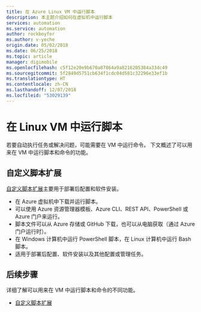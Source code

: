 ```yaml
---
title: 在 Azure Linux VM 中运行脚本
description: 本主题介绍如何在虚拟机中运行脚本
services: automation
ms.service: automation
author: rockboyfor
ms.author: v-yeche
origin.date: 05/02/2018
ms.date: 06/25/2018
ms.topic: article
manager: digimobile
ms.openlocfilehash: c5f12e20e9b670a87864a9a8216205384a33dc49
ms.sourcegitcommit: 5f2849d5751cb634f1cdc04d581c32296e33ef1b
ms.translationtype: HT
ms.contentlocale: zh-CN
ms.lasthandoff: 12/07/2018
ms.locfileid: "53029139"
---
```

# <a name="run-scripts-in-your-linux-vm"></a>在 Linux VM 中运行脚本

若要自动执行任务或解决问题，可能需要在 VM 中运行命令。 下文概述了可以用来在 VM 中运行脚本和命令的功能。

## <a name="custom-script-extension"></a>自定义脚本扩展

[自定义脚本扩展](../extensions/custom-script-linux.md)主要用于部署后配置和软件安装。

* 在 Azure 虚拟机中下载并运行脚本。
* 可以使用 Azure 资源管理器模板、Azure CLI、REST API、PowerShell 或 Azure 门户来运行。
* 脚本文件可以从 Azure 存储或 GitHub 下载，也可以从电脑获取（通过 Azure 门户运行时）。
* 在 Windows 计算机中运行 PowerShell 脚本，在 Linux 计算机中运行 Bash 脚本。
* 适用于部署后配置、软件安装以及其他配置或管理任务。

<!-- Not Available on ## Run command-->
<!-- Not Available on ## Hybrid Runbook Worker-->
<!-- Not Available on ## Serial console-->
## <a name="next-steps"></a>后续步骤

详细了解可以用来在 VM 中运行脚本和命令的不同功能。

* [自定义脚本扩展](../extensions/custom-script-linux.md)

<!-- Not Available on * [Run Command](run-command.md)-->
<!-- Not Available on * [Hybrid Runbook Worker](../../automation/automation-hybrid-runbook-worker.md)-->
<!-- Not Available on * [Serial console](serial-console.md)-->
<!-- Update_Description: wording update, update link -->
